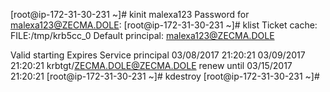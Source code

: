 [root@ip-172-31-30-231 ~]# kinit malexa123
Password for malexa123@ZECMA.DOLE:
[root@ip-172-31-30-231 ~]# klist
Ticket cache: FILE:/tmp/krb5cc_0
Default principal: malexa123@ZECMA.DOLE

Valid starting       Expires              Service principal
03/08/2017 21:20:21  03/09/2017 21:20:21  krbtgt/ZECMA.DOLE@ZECMA.DOLE
        renew until 03/15/2017 21:20:21
[root@ip-172-31-30-231 ~]# kdestroy
[root@ip-172-31-30-231 ~]#
